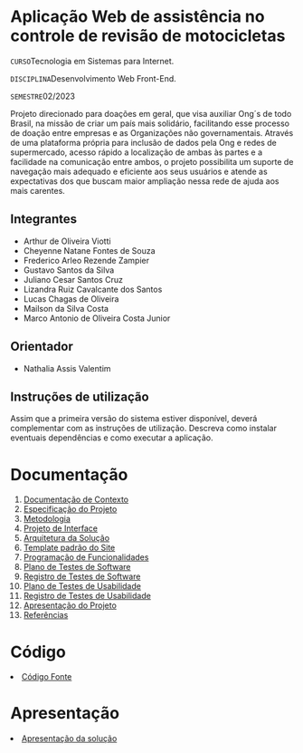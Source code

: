 # Aplicação Web de assistência no controle de revisão de motocicletas

`CURSO`Tecnologia em Sistemas para Internet.

`DISCIPLINA`Desenvolvimento Web Front-End.

`SEMESTRE`02/2023

Projeto direcionado para doações em geral, que visa auxiliar Ong´s de todo Brasil, na missão de criar um país mais solidário, facilitando esse processo de doação entre empresas e as Organizações não governamentais. Através de uma plataforma própria para inclusão de dados pela Ong e redes de supermercado, acesso rápido a localização de ambas às partes e a facilidade na comunicação entre ambos, o projeto possibilita um suporte de navegação mais adequado e eficiente aos seus usuários e atende as expectativas dos que buscam maior ampliação nessa rede de ajuda aos mais carentes.

## Integrantes

* Arthur de Oliveira Viotti 
* Cheyenne Natane Fontes de Souza 
* Frederico Arleo Rezende Zampier 
* Gustavo Santos da Silva 
* Juliano Cesar Santos Cruz 
* Lizandra Ruiz Cavalcante dos Santos 
* Lucas Chagas de Oliveira 
* Mailson da Silva Costa 
* Marco Antonio de Oliveira Costa Junior 

## Orientador

* Nathalia Assis Valentim

## Instruções de utilização

Assim que a primeira versão do sistema estiver disponível, deverá complementar com as instruções de utilização. Descreva como instalar eventuais dependências e como executar a aplicação.

# Documentação

<ol>
<li><a href="docs/01-Documentação de Contexto.md"> Documentação de Contexto</a></li>
<li><a href="docs/02-Especificação do Projeto.md"> Especificação do Projeto</a></li>
<li><a href="docs/03-Metodologia.md"> Metodologia</a></li>
<li><a href="docs/04-Projeto de Interface.md"> Projeto de Interface</a></li>
<li><a href="docs/05-Arquitetura da Solução.md"> Arquitetura da Solução</a></li>
<li><a href="docs/06-Template padrão do Site.md"> Template padrão do Site</a></li>
<li><a href="docs/07-Programação de Funcionalidades.md"> Programação de Funcionalidades</a></li>
<li><a href="docs/08-Plano de Testes de Software.md"> Plano de Testes de Software</a></li>
<li><a href="docs/09-Registro de Testes de Software.md"> Registro de Testes de Software</a></li>
<li><a href="docs/10-Plano de Testes de Usabilidade.md"> Plano de Testes de Usabilidade</a></li>
<li><a href="docs/11-Registro de Testes de Usabilidade.md"> Registro de Testes de Usabilidade</a></li>
<li><a href="docs/12-Apresentação do Projeto.md"> Apresentação do Projeto</a></li>
<li><a href="docs/13-Referências.md"> Referências</a></li>
</ol>

# Código

<li><a href="src/README.md"> Código Fonte</a></li>

# Apresentação

<li><a href="presentation/README.md"> Apresentação da solução</a></li>
